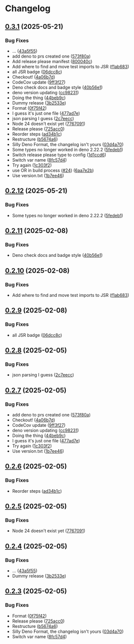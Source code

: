 # Changelog

## [0.3.1](https://github.com/levischuck/tiny-cbor/compare/v0.3.0...v0.3.1) (2025-05-21)


### Bug Fixes

* ... ([43a5f55](https://github.com/levischuck/tiny-cbor/commit/43a5f55479ea276c9d31c1a2d1fbf65de54cf340))
* add deno to prs created one ([573f80a](https://github.com/levischuck/tiny-cbor/commit/573f80afe2504535698d7da13600427510e5a021))
* Add release please manifest ([800040c](https://github.com/levischuck/tiny-cbor/commit/800040ce197ba8509c7970bad53845ca129e3153))
* Add where to find and move test imports to JSR ([f1ab683](https://github.com/levischuck/tiny-cbor/commit/f1ab6836c2dfc97336eac248bb990316bad23eaf))
* all JSR badge ([06dcc8c](https://github.com/levischuck/tiny-cbor/commit/06dcc8c4bf5ac467ce582bf6f857d6db359e0971))
* Checkout! ([4a06b7d](https://github.com/levischuck/tiny-cbor/commit/4a06b7dae7fdb3169e1e430802b35952ccfebb73))
* CodeCov update ([9ff3f27](https://github.com/levischuck/tiny-cbor/commit/9ff3f279b49e7aabcab164eb5638d374df8cac17))
* Deno check docs and badge style ([40b56e1](https://github.com/levischuck/tiny-cbor/commit/40b56e1e72a05e16c7796d2688a38331f62d502a))
* deno version updating ([cc98231](https://github.com/levischuck/tiny-cbor/commit/cc98231f5976ff88a0337563c8701fad08906c9b))
* Doing the thing ([44beb9c](https://github.com/levischuck/tiny-cbor/commit/44beb9c869a66237d37f85f799292ea73c20dadb))
* Dummy release ([3b2533e](https://github.com/levischuck/tiny-cbor/commit/3b2533e44fede9e0adf98f66aa01e1f6acce7fd9))
* Format ([0f75f42](https://github.com/levischuck/tiny-cbor/commit/0f75f427bf6aac367e3f3561d55406da75290fa3))
* I guess it's just one file ([477ad7e](https://github.com/levischuck/tiny-cbor/commit/477ad7e36a6443e7f4f723d267a693a02ee4b63c))
* json parsing I guess ([2c7eecc](https://github.com/levischuck/tiny-cbor/commit/2c7eecc481fda75e4f0b677b2305df177bd1bc00))
* Node 24 doesn't exist yet ([7767091](https://github.com/levischuck/tiny-cbor/commit/7767091d6380b82771a4e14857f075c1e203a345))
* Release please ([725acc0](https://github.com/levischuck/tiny-cbor/commit/725acc04bc575aa643e788ff75153cda489abc30))
* Reorder steps ([ad34b1c](https://github.com/levischuck/tiny-cbor/commit/ad34b1c211cf32958f16a9fd4bdd2833169839fc))
* Restructure ([b5674a6](https://github.com/levischuck/tiny-cbor/commit/b5674a685f43db20b0c3db04ee868d3d25bb011d))
* Silly Deno Format, the changelog isn't yours ([03d4a70](https://github.com/levischuck/tiny-cbor/commit/03d4a7000f22edde908a451ac8b23e97fc1642b5))
* Some types no longer worked in deno 2.22.2 ([5fedeb1](https://github.com/levischuck/tiny-cbor/commit/5fedeb1d7953b21d2bfccf1c8ce3accd47fc2d3b))
* Switch release please type to config ([1d1ccd6](https://github.com/levischuck/tiny-cbor/commit/1d1ccd698bec030276859102c2dae39738c259a7))
* Switch var name ([8fc57d4](https://github.com/levischuck/tiny-cbor/commit/8fc57d45fd39b69982e80bd8ee64a79b92c6662b))
* Try again ([1c303f2](https://github.com/levischuck/tiny-cbor/commit/1c303f22e521d5b01c5421168a4ed0a07531c21c))
* use OR in build process ([#24](https://github.com/levischuck/tiny-cbor/issues/24)) ([6aa7e2b](https://github.com/levischuck/tiny-cbor/commit/6aa7e2bcb4ef64988d9cf2f36727bd0645fdbf0d))
* Use version.txt ([1b7ee46](https://github.com/levischuck/tiny-cbor/commit/1b7ee468bd144cdb7bd9bf7bb8fed887d1a7dfa7))

## [0.2.12](https://github.com/LeviSchuck/tiny-cbor/compare/v0.2.11...v0.2.12) (2025-05-21)


### Bug Fixes

* Some types no longer worked in deno 2.22.2 ([5fedeb1](https://github.com/LeviSchuck/tiny-cbor/commit/5fedeb1d7953b21d2bfccf1c8ce3accd47fc2d3b))

## [0.2.11](https://github.com/LeviSchuck/tiny-cbor/compare/v0.2.10...v0.2.11) (2025-02-08)


### Bug Fixes

* Deno check docs and badge style ([40b56e1](https://github.com/LeviSchuck/tiny-cbor/commit/40b56e1e72a05e16c7796d2688a38331f62d502a))

## [0.2.10](https://github.com/LeviSchuck/tiny-cbor/compare/v0.2.9...v0.2.10) (2025-02-08)


### Bug Fixes

* Add where to find and move test imports to JSR ([f1ab683](https://github.com/LeviSchuck/tiny-cbor/commit/f1ab6836c2dfc97336eac248bb990316bad23eaf))

## [0.2.9](https://github.com/LeviSchuck/tiny-cbor/compare/v0.2.8...v0.2.9) (2025-02-08)


### Bug Fixes

* all JSR badge ([06dcc8c](https://github.com/LeviSchuck/tiny-cbor/commit/06dcc8c4bf5ac467ce582bf6f857d6db359e0971))

## [0.2.8](https://github.com/LeviSchuck/tiny-cbor/compare/v0.2.7...v0.2.8) (2025-02-05)


### Bug Fixes

* json parsing I guess ([2c7eecc](https://github.com/LeviSchuck/tiny-cbor/commit/2c7eecc481fda75e4f0b677b2305df177bd1bc00))

## [0.2.7](https://github.com/LeviSchuck/tiny-cbor/compare/v0.2.6...v0.2.7) (2025-02-05)


### Bug Fixes

* add deno to prs created one ([573f80a](https://github.com/LeviSchuck/tiny-cbor/commit/573f80afe2504535698d7da13600427510e5a021))
* Checkout! ([4a06b7d](https://github.com/LeviSchuck/tiny-cbor/commit/4a06b7dae7fdb3169e1e430802b35952ccfebb73))
* CodeCov update ([9ff3f27](https://github.com/LeviSchuck/tiny-cbor/commit/9ff3f279b49e7aabcab164eb5638d374df8cac17))
* deno version updating ([cc98231](https://github.com/LeviSchuck/tiny-cbor/commit/cc98231f5976ff88a0337563c8701fad08906c9b))
* Doing the thing ([44beb9c](https://github.com/LeviSchuck/tiny-cbor/commit/44beb9c869a66237d37f85f799292ea73c20dadb))
* I guess it's just one file ([477ad7e](https://github.com/LeviSchuck/tiny-cbor/commit/477ad7e36a6443e7f4f723d267a693a02ee4b63c))
* Try again ([1c303f2](https://github.com/LeviSchuck/tiny-cbor/commit/1c303f22e521d5b01c5421168a4ed0a07531c21c))
* Use version.txt ([1b7ee46](https://github.com/LeviSchuck/tiny-cbor/commit/1b7ee468bd144cdb7bd9bf7bb8fed887d1a7dfa7))

## [0.2.6](https://github.com/LeviSchuck/tiny-cbor/compare/v0.2.5...v0.2.6) (2025-02-05)


### Bug Fixes

* Reorder steps ([ad34b1c](https://github.com/LeviSchuck/tiny-cbor/commit/ad34b1c211cf32958f16a9fd4bdd2833169839fc))

## [0.2.5](https://github.com/LeviSchuck/tiny-cbor/compare/v0.2.4...v0.2.5) (2025-02-05)


### Bug Fixes

* Node 24 doesn't exist yet ([7767091](https://github.com/LeviSchuck/tiny-cbor/commit/7767091d6380b82771a4e14857f075c1e203a345))

## [0.2.4](https://github.com/LeviSchuck/tiny-cbor/compare/v0.2.3...v0.2.4) (2025-02-05)


### Bug Fixes

* ... ([43a5f55](https://github.com/LeviSchuck/tiny-cbor/commit/43a5f55479ea276c9d31c1a2d1fbf65de54cf340))
* Dummy release ([3b2533e](https://github.com/LeviSchuck/tiny-cbor/commit/3b2533e44fede9e0adf98f66aa01e1f6acce7fd9))

## [0.2.3](https://github.com/LeviSchuck/tiny-cbor/compare/0.2.2...v0.2.3) (2025-02-05)


### Bug Fixes

* Format ([0f75f42](https://github.com/LeviSchuck/tiny-cbor/commit/0f75f427bf6aac367e3f3561d55406da75290fa3))
* Release please ([725acc0](https://github.com/LeviSchuck/tiny-cbor/commit/725acc04bc575aa643e788ff75153cda489abc30))
* Restructure ([b5674a6](https://github.com/LeviSchuck/tiny-cbor/commit/b5674a685f43db20b0c3db04ee868d3d25bb011d))
* Silly Deno Format, the changelog isn't yours ([03d4a70](https://github.com/LeviSchuck/tiny-cbor/commit/03d4a7000f22edde908a451ac8b23e97fc1642b5))
* Switch var name ([8fc57d4](https://github.com/LeviSchuck/tiny-cbor/commit/8fc57d45fd39b69982e80bd8ee64a79b92c6662b))
